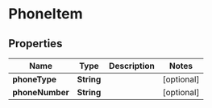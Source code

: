 

# PhoneItem

## Properties

Name | Type | Description | Notes
------------ | ------------- | ------------- | -------------
**phoneType** | **String** |  |  [optional]
**phoneNumber** | **String** |  |  [optional]




